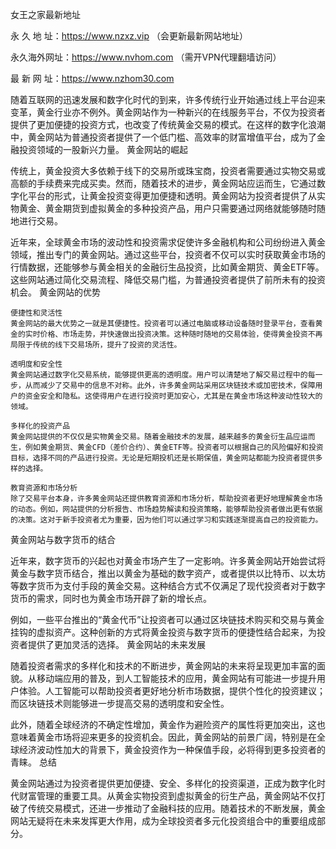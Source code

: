 女王之家最新地址

永 久 地 址：https://www.nzxz.vip （会更新最新网站地址）

永久海外网址：https://www.nvhom.com （需开VPN代理翻墙访问）

最 新 网 址：https://www.nzhom30.com

随着互联网的迅速发展和数字化时代的到来，许多传统行业开始通过线上平台迎来变革，黄金行业亦不例外。黄金网站作为一种新兴的在线服务平台，不仅为投资者提供了更加便捷的投资方式，也改变了传统黄金交易的模式。在这样的数字化浪潮中，黄金网站为普通投资者提供了一个低门槛、高效率的财富增值平台，成为了金融投资领域的一股新兴力量。
黄金网站的崛起

传统上，黄金投资大多依赖于线下的交易所或珠宝商，投资者需要通过实物交易或高额的手续费来完成买卖。然而，随着技术的进步，黄金网站应运而生，它通过数字化平台的形式，让黄金投资变得更加便捷和透明。黄金网站为投资者提供了从实物黄金、黄金期货到虚拟黄金的多种投资产品，用户只需要通过网络就能够随时随地进行交易。

近年来，全球黄金市场的波动性和投资需求促使许多金融机构和公司纷纷进入黄金领域，推出专门的黄金网站。通过这些平台，投资者不仅可以实时获取黄金市场的行情数据，还能够参与黄金相关的金融衍生品投资，比如黄金期货、黄金ETF等。这些网站通过简化交易流程、降低交易门槛，为普通投资者提供了前所未有的投资机会。
黄金网站的优势

    便捷性和灵活性
    黄金网站的最大优势之一就是其便捷性。投资者可以通过电脑或移动设备随时登录平台，查看黄金的实时价格、市场走势，并快速做出投资决策。这种随时随地的交易体验，使得黄金投资不再局限于传统的线下交易场所，提升了投资的灵活性。

    透明度和安全性
    黄金网站通过数字化交易系统，能够提供更高的透明度。用户可以清楚地了解交易过程中的每一步，从而减少了交易中的信息不对称。此外，许多黄金网站采用区块链技术或加密技术，保障用户的资金安全和隐私。这使得用户在进行投资时更加安心，尤其是在黄金市场这种波动性较大的领域。

    多样化的投资产品
    黄金网站提供的不仅仅是实物黄金交易。随着金融技术的发展，越来越多的黄金衍生品应运而生，例如黄金期货、黄金CFD（差价合约）、黄金ETF等。投资者可以根据自己的风险偏好和投资目标，选择不同的产品进行投资。无论是短期投机还是长期保值，黄金网站都能为投资者提供多样的选择。

    教育资源和市场分析
    除了交易平台本身，许多黄金网站还提供教育资源和市场分析，帮助投资者更好地理解黄金市场的动态。例如，网站提供的分析报告、市场趋势解读和投资策略，能够帮助投资者做出更有依据的决策。这对于新手投资者尤为重要，因为他们可以通过学习和实践逐渐提高自己的投资能力。

黄金网站与数字货币的结合

近年来，数字货币的兴起也对黄金市场产生了一定影响。许多黄金网站开始尝试将黄金与数字货币结合，推出以黄金为基础的数字资产，或者提供以比特币、以太坊等数字货币为支付手段的黄金交易。这种结合方式不仅满足了现代投资者对于数字货币的需求，同时也为黄金市场开辟了新的增长点。

例如，一些平台推出的“黄金代币”让投资者可以通过区块链技术购买和交易与黄金挂钩的虚拟资产。这种创新的方式将黄金投资与数字货币的便捷性结合起来，为投资者提供了更加灵活的选择。
黄金网站的未来发展

随着投资者需求的多样化和技术的不断进步，黄金网站的未来将呈现更加丰富的面貌。从移动端应用的普及，到人工智能技术的应用，黄金网站有可能进一步提升用户体验。人工智能可以帮助投资者更好地分析市场数据，提供个性化的投资建议；而区块链技术则能够进一步提高交易的透明度和安全性。

此外，随着全球经济的不确定性增加，黄金作为避险资产的属性将更加突出，这也意味着黄金市场将迎来更多的投资机会。因此，黄金网站的前景广阔，特别是在全球经济波动性加大的背景下，黄金投资作为一种保值手段，必将得到更多投资者的青睐。
总结

黄金网站通过为投资者提供更加便捷、安全、多样化的投资渠道，正成为数字化时代财富管理的重要工具。从黄金实物投资到虚拟黄金的衍生产品，黄金网站不仅打破了传统交易模式，还进一步推动了金融科技的应用。随着技术的不断发展，黄金网站无疑将在未来发挥更大作用，成为全球投资者多元化投资组合中的重要组成部分。

